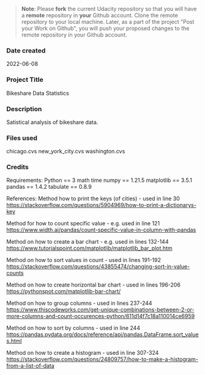 >**Note**: Please **fork** the current Udacity repository so that you will have a **remote** repository in **your** Github account. Clone the remote repository to your local machine. Later, as a part of the project "Post your Work on Github", you will push your proposed changes to the remote repository in your Github account.

### Date created
2022-06-08

### Project Title
Bikeshare Data Statistics

### Description
Satistical analysis of bikeshare data.

### Files used
chicago.cvs
new_york_city.cvs
washington.cvs

### Credits
Requirements:
Python == 3
	math
	time
numpy == 1.21.5
matplotlib == 3.5.1
pandas == 1.4.2
tabulate == 0.8.9

References:
Method how to print the keys (of cities) - used in line 30
https://stackoverflow.com/questions/5904969/how-to-print-a-dictionarys-key

Method for how to count specific value - e.g. used in line 121
https://www.width.ai/pandas/count-specific-value-in-column-with-pandas

Method on how to create a bar chart - e.g. used in lines 132-144
https://www.tutorialspoint.com/matplotlib/matplotlib_bar_plot.htm

Method on how to sort values in count - used in lines 191-192
https://stackoverflow.com/questions/43855474/changing-sort-in-value-counts

Method on how to create horizontal bar chart - used in lines 196-206
https://pythonspot.com/matplotlib-bar-chart/

Method on how to group columns - used in lines 237-244
https://www.thiscodeworks.com/get-unique-combinations-between-2-or-more-columns-and-count-occurences-python/611d14f7c18a110014ce6959

Method on how to sort by columns - used in line 244
https://pandas.pydata.org/docs/reference/api/pandas.DataFrame.sort_values.html

Method on how to create a histogram - used in line 307-324
https://stackoverflow.com/questions/24809757/how-to-make-a-histogram-from-a-list-of-data
